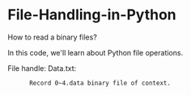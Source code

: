 # File-Handling-in-Python
 How to read a binary files?

In this code, we'll learn about Python file operations.

File handle:
Data.txt:

          Record 0~4.data binary file of context.
